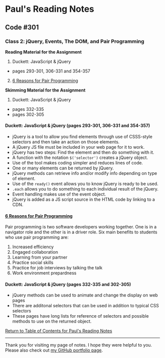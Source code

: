 # Paul's Reading Notes

## Code #301

### Class 2: jQuery, Events, The DOM, and Pair Programming

**Reading Material for the Assignment**
1. Duckett: JavaScript & jQuery
- pages 293-301, 306-331 and 354-357
2. [6 Reasons for Pair Programming](https://www.codefellows.org/blog/6-reasons-for-pair-programming/)

**Skimming Material for the Assignment**
1. Duckett: JavaScript & jQuery
- pages 332-335
- pages 302-305


#### Duckett: JavaScript & jQuery (pages 293-301, 306-331 and 354-357)
- jQuery is a tool to allow you find elements through use of CSSS-style selectors and then take an action on those elements.
- A jQuery JS file must be included in your web page for it to work.
- jQuery has two steps: Find the element and then do something with it.
- A function with the notation `$('selector')` creates a jQuery object.
- Use of the tool makes coding simpler and reduces lines of code.
- One or many elements can be returned by jQuery.
- jQuery methods can retrieve info and/or modify info depending on type of element.
- Use of the `ready()` event allows you to know jQuery is ready to be used.
- `.each` allows you to do something to each individual result of the jQuery.
- Event handling makes use of the event object.
- jQuery is added as a JS script source in the HTML code by linking to a CDN.


#### [6 Reasons for Pair Programming](https://www.codefellows.org/blog/6-reasons-for-pair-programming/)
Pair programming is two software developers working together.  One is in a navigator role and the other is in a driver role.  Six main benefits to students who use pair programming are:
1. Increased efficiency
1. Engaged collaboration
1. Learning from your partner
1. Practice social skills
1. Practice for job interviews by talking the talk
1. Work environment prepardness

#### Duckett: JavaScript & jQuery (pages 332-335 and 302-305)
- jQuery methods can be used to animate and change the display on web pages
- There are additonal selectors that can be used in addition to typical CSS selectors
- These pages have long lists for reference of selectors and possible methods to use on the returned object.


[Return to Table of Contents for Paul's Reading Notes](https://paul-leonard.github.io/reading-notes/ "Go back to find more notes!")



---



Thank you for visiting my page of notes.  I hope they were helpful to you.  Please also check out [my GitHub portfolio page](https://github.com/paul-leonard "Paul's GitHub Portfolio").